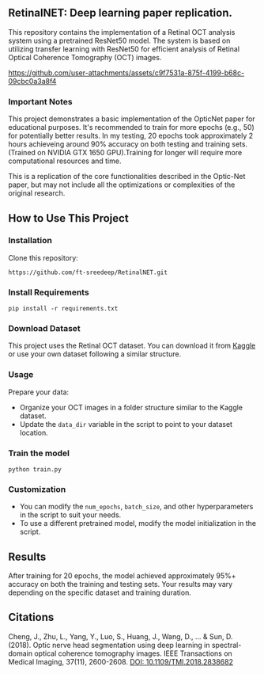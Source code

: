 ## RetinalNET: Deep learning paper replication.

This repository contains the implementation of a Retinal OCT analysis system using a pretrained ResNet50 model. The system is based on utilizing transfer learning with ResNet50 for efficient analysis of Retinal Optical Coherence Tomography (OCT) images.

https://github.com/user-attachments/assets/c9f7531a-875f-4199-b68c-09cbc0a3a8f4


### Important Notes
This project demonstrates a basic implementation of the OpticNet paper for educational purposes. It's recommended to train for more epochs (e.g., 50) for potentially better results. In my testing, 20 epochs took approximately 2 hours achieveing around 90% accuracy on both testing and training sets. (Trained on NVIDIA GTX 1650 GPU).Training for longer will require more computational resources and time.

This is a replication of the core functionalities described in the Optic-Net paper, but may not include all the optimizations or complexities of the original research.

## How to Use This Project

### Installation
Clone this repository:
```
https://github.com/ft-sreedeep/RetinalNET.git
```
### Install Requirements
```
pip install -r requirements.txt
```
### Download Dataset 

This project uses the Retinal OCT dataset. You can download it from [Kaggle](https://www.kaggle.com/paultimothymooney/kermany2018) or use your own dataset following a similar structure.

### Usage
Prepare your data:
- Organize your OCT images in a folder structure similar to the Kaggle dataset.
- Update the `data_dir` variable in the script to point to your dataset location.

### Train the model
```
python train.py
```
### Customization

- You can modify the `num_epochs`, `batch_size`, and other hyperparameters in the script to suit your needs.
- To use a different pretrained model, modify the model initialization in the script.

## Results
After training for 20 epochs, the model achieved approximately 95%+ accuracy on both the training and testing sets. Your results may vary depending on the specific dataset and training duration.

## Citations
Cheng, J., Zhu, L., Yang, Y., Luo, S., Huang, J., Wang, D., ... & Sun, D. (2018). Optic nerve head segmentation using deep learning in spectral-domain optical coherence tomography images. IEEE Transactions on Medical Imaging, 37(11), 2600-2608. [DOI: 10.1109/TMI.2018.2838682](https://arxiv.org/pdf/1910.05672)
